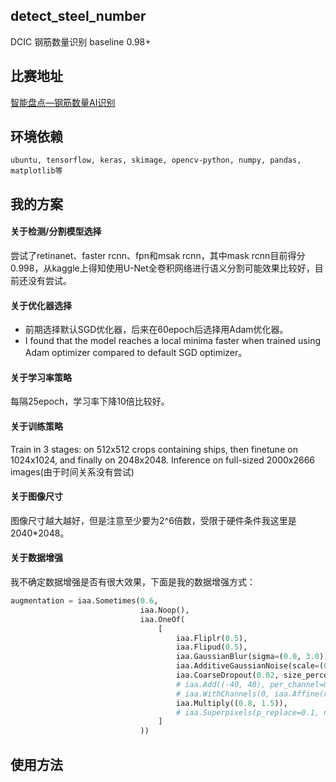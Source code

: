 ## detect_steel_number
DCIC 钢筋数量识别 baseline 0.98+
## 比赛地址
[智能盘点—钢筋数量AI识别](https://www.datafountain.cn/competitions/332/details)
## 环境依赖
```ubuntu, tensorflow, keras, skimage, opencv-python, numpy, pandas, matplotlib等```
## 我的方案
#### 关于检测/分割模型选择
尝试了retinanet、faster rcnn、fpn和msak rcnn，其中mask rcnn目前得分0.998，从kaggle上得知使用U-Net全卷积网络进行语义分割可能效果比较好，目前还没有尝试。
#### 关于优化器选择
+ 前期选择默认SGD优化器，后来在60epoch后选择用Adam优化器。
+ I found that the model reaches a local minima faster when trained using Adam optimizer compared to default SGD optimizer。
#### 关于学习率策略
每隔25epoch，学习率下降10倍比较好。
#### 关于训练策略
Train in 3 stages: on 512x512 crops containing ships, then finetune on 1024x1024, and finally on 2048x2048. Inference on full-sized 2000x2666 images(由于时间关系没有尝试)
#### 关于图像尺寸
图像尺寸越大越好，但是注意至少要为2^6倍数，受限于硬件条件我这里是2040*2048。
#### 关于数据增强
我不确定数据增强是否有很大效果，下面是我的数据增强方式：
```python
augmentation = iaa.Sometimes(0.6,
                             iaa.Noop(),
                             iaa.OneOf(
                                 [
                                     iaa.Fliplr(0.5),
                                     iaa.Flipud(0.5),
                                     iaa.GaussianBlur(sigma=(0.0, 3.0)),
                                     iaa.AdditiveGaussianNoise(scale=(0, 0.02 * 255)),
                                     iaa.CoarseDropout(0.02, size_percent=0.5),
                                     # iaa.Add((-40, 40), per_channel=0.5),
                                     # iaa.WithChannels(0, iaa.Affine(rotate=(0, 45))),
                                     iaa.Multiply((0.8, 1.5)),
                                     # iaa.Superpixels(p_replace=0.1, n_segments=(16, 32))
                                 ]
                             ))
```
## 使用方法
